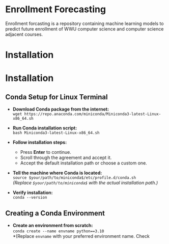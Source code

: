 # Enrollment Forecasting

Enrollment forcasting is a repository containing machine learning models to predict future enrollment of WWU computer science and computer science adjacent courses. 

# Installation
# Installation

## Conda Setup for Linux Terminal  

- **Download Conda package from the internet:**  
  `wget https://repo.anaconda.com/miniconda/Miniconda3-latest-Linux-x86_64.sh`  

- **Run Conda installation script:**  
  `bash Miniconda3-latest-Linux-x86_64.sh`  

- **Follow installation steps:**  
  - Press **Enter** to continue.  
  - Scroll through the agreement and accept it.  
  - Accept the default installation path or choose a custom one.  

- **Tell the machine where Conda is located:**  
  `source $your/path/to/miniconda$/etc/profile.d/conda.sh`  
  *(Replace `$your/path/to/miniconda$` with the actual installation path.)*  

- **Verify installation:**  
  `conda --version`  

## Creating a Conda Environment  

- **Create an environment from scratch:**  
  `conda create --name envname python==3.10`  
  *(Replace `envname` with your preferred environment name. Check
